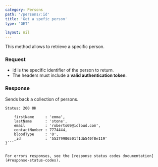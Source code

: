```yaml
---
category: Persons
path: '/persons/:id'
title: 'Get a spefic person'
type: 'GET'

layout: nil
---
```


This method allows to retrieve a specific person.

### Request

* id is the specific identifier of the person to return.
* The headers must include a **valid authentication token**.

### Response

Sends back a collection of persons.

```Status: 200 OK```
```{
	firstName     : 'emma',
	lastName      : 'stone',
	email         : 'roberts69@icloud.com',
	contactNumber : 7774444,
	bloodType     : 'O',
	_id           : '55379906501f1db540f0e119'
}```


For errors responses, see the [response status codes documentation](#response-status-codes).
